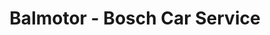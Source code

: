 ---
title: "Balmotor - Bosch Car Service"
url: /balaguer/balmotor-bosch-car-service/
shop: reparación de automóviles
---